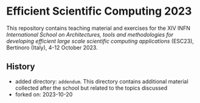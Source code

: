 # Efficient Scientific Computing 2023

This repository contains teaching material and exercises for the XIV INFN
*International School on Architectures, tools and methodologies for developing
efficient large scale scientific computing applications* (ESC23), Bertinoro
(Italy), 4-12 October 2023.

## History
- added directory: `addendum`. This directory contains additional material collected after the school but related to the topics discussed
- forked on: 2023-10-20
